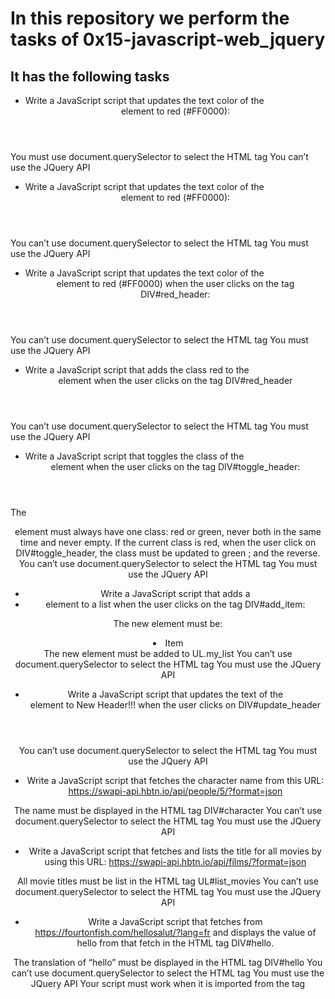 # In this repository we perform the tasks of 0x15-javascript-web_jquery

## It has the following tasks

- Write a JavaScript script that updates the text color of the <header> element to red (#FF0000):

You must use document.querySelector to select the HTML tag
You can’t use the JQuery API

- Write a JavaScript script that updates the text color of the <header> element to red (#FF0000):

You can’t use document.querySelector to select the HTML tag
You must use the JQuery API

- Write a JavaScript script that updates the text color of the <header> element to red (#FF0000) when the user clicks on the tag DIV#red_header:

You can’t use document.querySelector to select the HTML tag
You must use the JQuery API

- Write a JavaScript script that adds the class red to the <header> element when the user clicks on the tag DIV#red_header

You can’t use document.querySelector to select the HTML tag
You must use the JQuery API

- Write a JavaScript script that toggles the class of the <header> element when the user clicks on the tag DIV#toggle_header:

The <header> element must always have one class: red or green, never both in the same time and never empty.
If the current class is red, when the user click on DIV#toggle_header, the class must be updated to green ; and the reverse.
You can’t use document.querySelector to select the HTML tag
You must use the JQuery API

- Write a JavaScript script that adds a <li> element to a list when the user clicks on the tag DIV#add_item:

The new element must be: <li>Item</li>
The new element must be added to UL.my_list
You can’t use document.querySelector to select the HTML tag
You must use the JQuery API

- Write a JavaScript script that updates the text of the <header> element to New Header!!! when the user clicks on DIV#update_header

You can’t use document.querySelector to select the HTML tag
You must use the JQuery API

- Write a JavaScript script that fetches the character name from this URL: https://swapi-api.hbtn.io/api/people/5/?format=json

The name must be displayed in the HTML tag DIV#character
You can’t use document.querySelector to select the HTML tag
You must use the JQuery API

- Write a JavaScript script that fetches and lists the title for all movies by using this URL: https://swapi-api.hbtn.io/api/films/?format=json

All movie titles must be list in the HTML tag UL#list_movies
You can’t use document.querySelector to select the HTML tag
You must use the JQuery API

- Write a JavaScript script that fetches from https://fourtonfish.com/hellosalut/?lang=fr and displays the value of hello from that fetch in the HTML tag DIV#hello.

The translation of “hello” must be displayed in the HTML tag DIV#hello
You can’t use document.querySelector to select the HTML tag
You must use the JQuery API
Your script must work when it is imported from the <head> tag